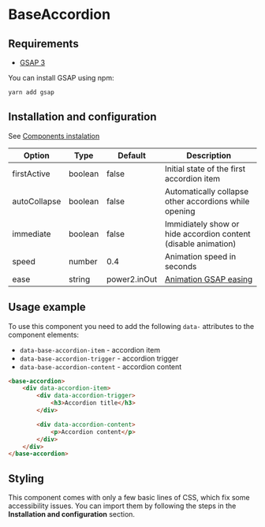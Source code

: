 # BaseAccordion

## Requirements
- [GSAP 3](https://www.npmjs.com/package/gsap)

You can install GSAP using npm:
```bash
yarn add gsap
```

## Installation and configuration

See [Components instalation](/docs/components_instalation.md)

| Option          | Type              | Default     	| Description                        							|
| ---             | ---               | ---         	| ---                                							|
| firstActive     | boolean           | false       	| Initial state of the first accordion item 					|
| autoCollapse    | boolean           | false       	| Automatically collapse other accordions while opening 		|
| immediate       | boolean           | false 			| Immidiately show or hide accordion content (disable animation) |
| speed           | number            | 0.4	      		| Animation speed in seconds 									|
| ease            | string            | power2.inOut 	| [Animation GSAP easing](https://greensock.com/docs/v3/Eases) 	|

## Usage example

To use this component you need to add the following `data-` attributes to the component elements:
- `data-base-accordion-item` - accordion item
- `data-base-accordion-trigger` - accordion trigger
- `data-base-accordion-content` - accordion content

```html
<base-accordion>
	<div data-accordion-item>
		<div data-accordion-trigger>
			<h3>Accordion title</h3>
		</div>

		<div data-accordion-content>
			<p>Accordion content</p>
		</div>
	</div>
</base-accordion>
```

## Styling

This component comes with only a few basic lines of CSS, which fix some accessibility issues. You can import them by following the steps in the **Installation and configuration** section.

